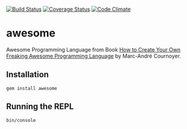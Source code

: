 [![Build Status](https://travis-ci.org/slabounty/awesome.svg?branch=master)](https://travis-ci.org/slabounty/awesome)
[![Coverage Status](https://coveralls.io/repos/slabounty/awesome/badge.png?branch=master)](https://coveralls.io/r/slabounty/awesome?branch=master)
[![Code Climate](https://codeclimate.com/github/slabounty/awesome.png)](https://codeclimate.com/github/slabounty/awesome)

# awesome
Awesome Programming Language from Book [How to Create Your Own Freaking Awesome Programming Language](http://createyourproglang.com/) by Marc-André Cournoyer.

## Installation
    gem install awesome

## Running the REPL
    bin/console
